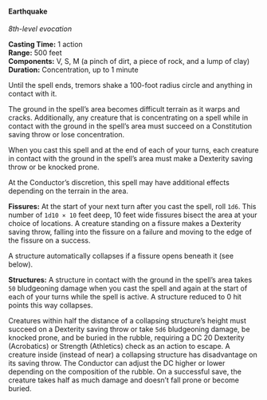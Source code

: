 #### Earthquake
<!-- markdownlint-disable link-image-reference-definitions -->
[_metadata_:spell_name]:- "Earthquake"
[_metadata_:spell_level]:- "8"
[_metadata_:spell_school]:- "evocation"
[_metadata_:ritual]:- "false"
[_metadata_:casting_time_amount]:- "1"
[_metadata_:casting_time_unit]:- "action"
[_metadata_:range]:- "500 feet"
[_metadata_:target]:- "100-foot radius circle"
[_metadata_:components_verbal]:- "true"
[_metadata_:components_somatic]:- "true"
[_metadata_:components_material]:- "true"
[_metadata_:components_material_description]:- "a pinch of dirt, a piece of rock, and a lump of clay"
[_metadata_:duration]:- "1 minute"
[_metadata_:concentration]:- "true"
[_metadata_:saving_throw]:- "Constitution, Dexterity"
[_metadata_:saving_throw_success]:- "special"
[_metadata_:damage_formula]:- "5d6"
[_metadata_:damage_type]:- "bludgeoning"
[_metadata_:compared_to_wotc_srd_5.1]:- "mechanics_different_wording_different"
[_metadata_:compared_to_a5e_srd]:- "mechanics_same_wording_different"
<!-- markdownlint-disable-next-line no-emphasis-as-heading -->
_8th-level evocation_

**Casting Time:** 1 action \
**Range:** 500 feet \
**Components:** V, S, M (a pinch of dirt, a piece of rock, and a lump of clay) \
**Duration:** Concentration, up to 1 minute

Until the spell ends, tremors shake a 100-foot radius circle and anything in contact with it.

The ground in the spell’s area becomes difficult terrain as it warps and cracks.
Additionally, any creature that is concentrating on a spell while in contact with the ground in the spell’s area must succeed on a Constitution saving throw or lose concentration.

When you cast this spell and at the end of each of your turns, each creature in contact with the ground in the spell’s area must make a Dexterity saving throw or be knocked prone.

At the Conductor’s discretion, this spell may have additional effects depending on the terrain in the area.

**Fissures:**
At the start of your next turn after you cast the spell, roll `1d6`.
This number of `1d10 × 10` feet deep, 10 feet wide fissures bisect the area at your choice of locations.
A creature standing on a fissure makes a Dexterity saving throw, falling into the fissure on a failure and moving to the edge of the fissure on a success.

A structure automatically collapses if a fissure opens beneath it (see below).

**Structures:**
A structure in contact with the ground in the spell’s area takes `50` bludgeoning damage when you cast the spell and again at the start of each of your turns while the spell is active.
A structure reduced to 0 hit points this way collapses.

Creatures within half the distance of a collapsing structure’s height must succeed on a Dexterity saving throw or take `5d6` bludgeoning damage, be knocked prone, and be buried in the rubble, requiring a DC 20 Dexterity (Acrobatics) or Strength (Athletics) check as an action to escape.
A creature inside (instead of near) a collapsing structure has disadvantage on its saving throw.
The Conductor can adjust the DC higher or lower depending on the composition of the rubble.
On a successful save, the creature takes half as much damage and doesn’t fall prone or become buried.
